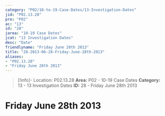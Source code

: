 ```yaml
---
category: "P02/10-to-19-Case-Dates/13-Investigation-Dates"
jid: "P02.13.28"
pro: "P02"
ac: "13"
id: "28"
jarea: "10-19 Case Dates"
jcat: "13 Investigation Dates"
desc: "Date"
friendlyname: "Friday June 28th 2013"
title: "28-2013-06-28-Friday-June-28th-2013"
aliases: 
- "P02.13.28"
- "Friday June 28th 2013"
---
```

>[!info]- Location: P02.13.28
>**Area:** P02 - 10-19 Case Dates
>**Category:** 13 - 13 Investigation Dates
>**ID:** 28 - Friday June 28th 2013

# Friday June 28th 2013
